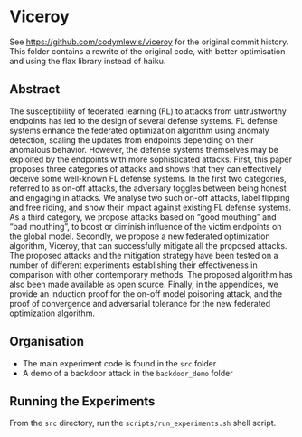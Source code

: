 # Viceroy

See https://github.com/codymlewis/viceroy for the original commit history. This folder contains a rewrite of the original code, with better optimisation and using the flax library instead of haiku.


## Abstract

The susceptibility of federated learning (FL) to attacks from untrustworthy endpoints has led to the design of several defense systems. FL defense systems enhance the federated optimization algorithm using anomaly detection, scaling the updates from endpoints depending on their anomalous behavior. However, the defense systems themselves may be exploited by the endpoints with more sophisticated attacks. First, this paper proposes three categories of attacks and shows that they can effectively deceive some well-known FL defense systems. In the first two categories, referred to as on-off attacks, the adversary toggles between being honest and engaging in attacks. We analyse two such on-off attacks, label flipping and free riding, and show their impact against existing FL defense systems. As a third category, we propose attacks based on “good mouthing” and “bad mouthing”, to boost or diminish influence of the victim endpoints on the global model. Secondly, we propose a new federated optimization algorithm, Viceroy, that can successfully mitigate all the proposed attacks. The proposed attacks and the mitigation strategy have been tested on a number of different experiments establishing their effectiveness in comparison with other contemporary methods. The proposed algorithm has also been made available as open source. Finally, in the appendices, we provide an induction proof for the on-off model poisoning attack, and the proof of convergence and adversarial tolerance for the new federated optimization algorithm.


## Organisation

- The main experiment code is found in the `src` folder
- A demo of a backdoor attack in the `backdoor_demo` folder


## Running the Experiments

From the `src` directory, run the `scripts/run_experiments.sh` shell script.
